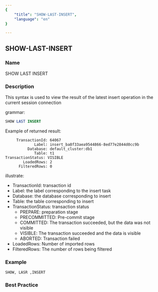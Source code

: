```yaml
---
{
    "title": "SHOW-LAST-INSERT",
    "language": "en"
}

---
```


<!--
Licensed to the Apache Software Foundation (ASF) under one
or more contributor license agreements.  See the NOTICE file
distributed with this work for additional information
regarding copyright ownership.  The ASF licenses this file
to you under the Apache License, Version 2.0 (the
"License"); you may not use this file except in compliance
with the License.  You may obtain a copy of the License at

  http://www.apache.org/licenses/LICENSE-2.0

Unless required by applicable law or agreed to in writing,
software distributed under the License is distributed on an
"AS IS" BASIS, WITHOUT WARRANTIES OR CONDITIONS OF ANY
KIND, either express or implied.  See the License for the
specific language governing permissions and limitations
under the License.
-->

## SHOW-LAST-INSERT

### Name

SHOW LAST INSERT

### Description

This syntax is used to view the result of the latest insert operation in the current session connection

grammar:

```sql
SHOW LAST INSERT
````

Example of returned result:

````
     TransactionId: 64067
             Label: insert_ba8f33aea9544866-8ed77e2844d0cc9b
          Database: default_cluster:db1
             Table: t1
TransactionStatus: VISIBLE
        LoadedRows: 2
      FilteredRows: 0
````

illustrate:

* TransactionId: transaction id
* Label: the label corresponding to the insert task
* Database: the database corresponding to insert
* Table: the table corresponding to insert
* TransactionStatus: transaction status
   * PREPARE: preparation stage
   * PRECOMMITTED: Pre-commit stage
   * COMMITTED: The transaction succeeded, but the data was not visible
   * VISIBLE: The transaction succeeded and the data is visible
   * ABORTED: Transaction failed
* LoadedRows: Number of imported rows
* FilteredRows: The number of rows being filtered

### Example

    SHOW, LASR ,INSERT

### Best Practice

